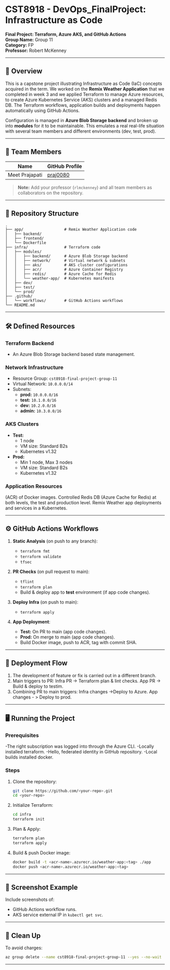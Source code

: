 # CST8918 - DevOps_FinalProject: Infrastructure as Code  
**Final Project: Terraform, Azure AKS, and GitHub Actions**  
**Group Name:** Group 11  
**Category:** FP  
**Professor:** Robert McKenney  

---

## 📌 Overview

This is a capstone project illustrating Infrastructure as Code (IaC) concepts acquired in the term. We worked on the **Remix Weather Application** that we completed in week 3 and we applied Terraform to manage Azure resources, to create Azure Kubernetes Service (AKS) clusters and a managed Redis DB. The Terraform workflows, application builds and deployments happen automatically using GitHub Actions.

Configuration is managed in **Azure Blob Storage backend** and broken up into **modules** for it to be maintainable. This emulates a real real-life situation with several team members and different environments (dev, test, prod).

---

## 👥 Team Members

| Name | GitHub Profile |
|------|---------------|
| Meet Prajapati | [praj0080](https://github.com/praj0080) |

> **Note:** Add your professor (`rlmckenney`) and all team members as collaborators on the repository.

---

## 📂 Repository Structure

```
.
├── app/                  # Remix Weather Application code
│   ├── backend/
│   ├── frontend/
│   └── Dockerfile
├── infra/                # Terraform code
│   ├── modules/
│   │   ├── backend/      # Azure Blob Storage backend
│   │   ├── network/      # Virtual network & subnets
│   │   ├── aks/          # AKS cluster configurations
│   │   ├── acr/          # Azure Container Registry
│   │   ├── redis/        # Azure Cache for Redis
│   │   └── weather-app/  # Kubernetes manifests
│   ├── dev/
│   ├── test/
│   └── prod/
├── .github/
│   └── workflows/        # GitHub Actions workflows
└── README.md
```

---

## 🛠️ Defined Resources

### **Terraform Backend**
- An Azure Blob Storage backend based state management.

### **Network Infrastructure**
- Resource Group: `cst8918-final-project-group-11`
- Virtual Network: `10.0.0.0/14`
- Subnets:
  - **prod:** `10.0.0.0/16`
  - **test:** `10.1.0.0/16`
  - **dev:** `10.2.0.0/16`
  - **admin:** `10.3.0.0/16`

### **AKS Clusters**
- **Test:**
  - 1 node
  - VM size: Standard B2s
  - Kubernetes v1.32
- **Prod:**
  - Min 1 node, Max 3 nodes
  - VM size: Standard B2s
  - Kubernetes v1.32

### **Application Resources**
(ACR) of Docker images.
Controlled Redis DB (Azure Cache for Redis) at both levels, the test and production level.
Remix Weather app deployments and services in a Kubernetes.

---

## ⚙️ GitHub Actions Workflows

1. **Static Analysis** (on push to any branch):
   - `terraform fmt`
   - `terraform validate`
   - `tfsec`

2. **PR Checks** (on pull request to main):
   - `tflint`
   - `terraform plan`
   - Build & deploy app to **test** environment (if app code changes).

3. **Deploy Infra** (on push to main):
   - `terraform apply`

4. **App Deployment**:
   - **Test:** On PR to main (app code changes).
   - **Prod:** On merge to main (app code changes).
   - Build Docker image, push to ACR, tag with commit SHA.

---

## 🚀 Deployment Flow

1. The development of feature or fix is carried out in a different branch.
2. Main triggers to PR:
   Infra PR -> Terraform plan & lint checks.
   App PR -> Build & deploy to testim.
3. Combining PR to main triggers:
   Infra changes ->Deploy to Azure.
   App changes - > Deploy to prod.

---

## 🖥️ Running the Project

### **Prerequisites**
-The right subscription was logged into through the Azure CLI.
-Locally installed terraform.
-Hello, federated identity in GitHub repository.
-Local builds installed docker.

### **Steps**
1. Clone the repository:
   ```bash
   git clone https://github.com/<your-repo>.git
   cd <your-repo>
   ```
2. Initialize Terraform:
   ```bash
   cd infra
   terraform init
   ```
3. Plan & Apply:
   ```bash
   terraform plan
   terraform apply
   ```
4. Build & push Docker image:
   ```bash
   docker build -t <acr-name>.azurecr.io/weather-app:<tag> ./app
   docker push <acr-name>.azurecr.io/weather-app:<tag>
   ```

---

## 📸 Screenshot Example

Include screenshots of:
- GitHub Actions workflow runs.
- AKS service external IP in `kubectl get svc`.

---

## 🧹 Clean Up

To avoid charges:
```bash
az group delete --name cst8918-final-project-group-11 --yes --no-wait
```

---

